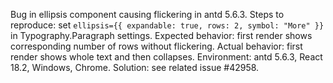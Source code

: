 Bug in ellipsis component causing flickering in antd 5.6.3. Steps to reproduce: set `ellipsis={{ expandable: true, rows: 2, symbol: "More" }}` in Typography.Paragraph settings. Expected behavior: first render shows corresponding number of rows without flickering. Actual behavior: first render shows whole text and then collapses. Environment: antd 5.6.3, React 18.2, Windows, Chrome. Solution: see related issue #42958.
